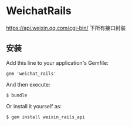 # WeichatRails

https://api.weixin.qq.com/cgi-bin/
下所有接口封装

## 安装

Add this line to your application's Gemfile:

    gem 'weichat_rails'

And then execute:

    $ bundle

Or install it yourself as:

    $ gem install weixin_rails_api


